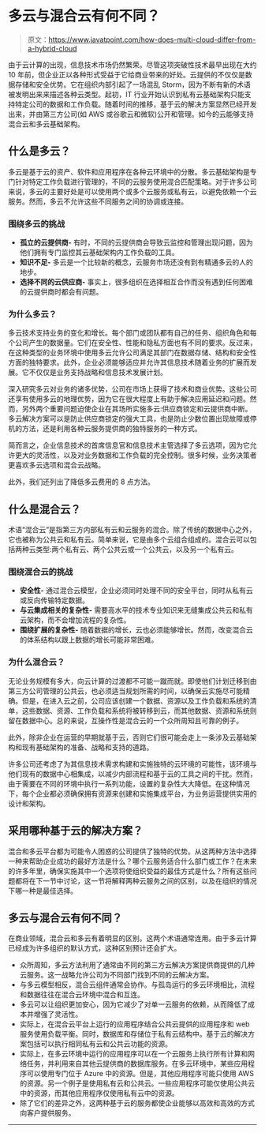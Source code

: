 # 多云与混合云有何不同？

> 原文：<https://www.javatpoint.com/how-does-multi-cloud-differ-from-a-hybrid-cloud>

由于云计算的出现，信息技术市场仍然繁荣。尽管这项突破性技术最早出现在大约 10 年前，但企业正以各种形式受益于它给商业带来的好处。云提供的不仅仅是数据存储和安全优势。它在组织内部引起了一场混乱 Storm，因为不断有新的术语被发明出来来描述各种云类型。起初，IT 行业开始认识到私有云基础架构只能支持特定公司的数据和工作负载。随着时间的推移，基于云的解决方案显然已经开发出来，并由第三方公司(如 AWS 或谷歌云和微软)公开和管理。如今的云能够支持混合云和多云基础架构。

## 什么是多云？

多云是基于云的资产、软件和应用程序在各种云环境中的分散。多云基础架构是专门针对特定工作负载进行管理的，不同的云服务使用混合匹配策略。对于许多公司来说，多云的主要好处是可以使用两个或多个云服务或私有云，以避免依赖一个云服务。然而，多云不允许这些不同服务之间的协调或连接。

### 围绕多云的挑战

*   **孤立的云提供商-** 有时，不同的云提供商会导致云监控和管理出现问题，因为他们拥有专门监控其云基础架构内工作负载的工具。
*   **知识不足-** 多云是一个比较新的概念，云服务市场还没有到有精通多云的人的地步。
*   **选择不同的云供应商-** 事实上，很多组织在选择相互合作而没有遇到任何困难的云提供商时都会有问题。

### 为什么多云？

多云技术支持业务的变化和增长。每个部门或团队都有自己的任务、组织角色和每个公司产生的数据量。它们在安全性、性能和隐私方面也有不同的要求。反过来，在这种类型的业务环境中使用多云允许公司满足其部门在数据存储、结构和安全性方面的独特要求。此外，企业必须能够适应并允许其信息技术随着业务的扩展而发展。它不仅仅是业务支持战略和信息技术发展计划。

深入研究多云对业务的诸多优势，公司在市场上获得了技术和商业优势。这些公司还享有使用多云的地理优势，因为它在很大程度上有助于解决应用延迟和问题。然而，另外两个重要问题迫使企业在其场所实施多云:供应商锁定和云提供商中断。多云解决方案可以是防止供应商锁定的强大工具，也是防止少数位置出现故障或停机的方法，还是利用各种云服务提供商的独特服务的一种方式。

简而言之，企业信息技术的首席信息官和信息技术主管选择了多云选项，因为它允许更大的灵活性，以及对业务数据和工作负载的完全控制。很多时候，业务决策者更喜欢多云选项和混合云战略。

此外，我们还列出了降低多云费用的 8 点方法。

## 什么是混合云？

术语“混合云”是指第三方内部私有云和云服务的混合。除了传统的数据中心之外，它也被称为公共云和私有云。简单来说，它是由多个云组合组成的。混合云可以包括两种云类型:两个私有云、两个公共云或一个公共云，以及另一个私有云。

### 围绕混合云的挑战

*   **安全性-** 通过混合云模型，企业必须同时处理不同的安全平台，同时从私有云或反向传输特定数据。
*   **与云集成相关的复杂性-** 需要高水平的技术专业知识来无缝集成公共云和私有云架构，而不会增加流程的复杂性。
*   **围绕扩展的复杂性-** 随着数据的增长，云也必须能够增长。然而，改变混合云的体系结构以跟上数据的增长可能非常困难。

### 为什么混合云？

无论业务规模有多大，向云计算的过渡都不可能一蹴而就。即使他们计划迁移到由第三方公司管理的公共云，也必须适当规划所需的时间，以确保云实施尽可能精确。但是，在进入云之前，公司应该创建一个数据、资源以及工作负载和系统的清单，这些数据、资源、工作负载和系统将被转移到云，而其他数据、资源和系统则留在数据中心。总的来说，互操作性是混合云的一个众所周知且可靠的例子。

此外，除非企业在运营的早期就基于云，否则它们很可能会走上一条涉及云基础架构和现有基础架构的准备、战略和支持的道路。

许多公司还考虑了为其信息技术需求构建和实施独特的云环境的可能性，该环境与他们现有的数据中心相集成，以减少内部流程和基于云的工具之间的干扰。然而，由于需要在不同的环境中执行一系列功能，设置的复杂性大大降低。在这种情况下，每个企业都必须确保拥有资源来创建和实施集成平台，为业务运营提供实用的设计和架构。

## 采用哪种基于云的解决方案？

混合和多云平台都为可能令人困惑的公司提供了独特的优势。从这两种方法中选择一种来帮助企业成功的最好方法是什么？哪个云服务适合什么部门或工作？在未来的许多年里，确保实施其中一个选项将使组织受益的最佳方式是什么？所有这些问题都将在下一节中讨论，这一节将解释两种云服务之间的区别，以及在组织的情况下哪一种是最佳选择。

## 多云与混合云有何不同？

在商业领域，混合云和多云有着明显的区别。这两个术语通常连用。由于多云计算已经成为许多组织的默认方式，这种区别预计还会扩大。

*   众所周知，多云方法利用了通常由不同的第三方云解决方案提供商提供的几种云服务。这一战略允许公司为不同部门找到不同的云解决方案。
*   与多云模型相反，混合云组件通常会协作。与孤岛运行的多云环境相比，流程和数据往往在混合云环境中混合和互连。
*   多云可以让组织更加安心，因为它减少了对单一云服务的依赖，从而降低了成本并增强了灵活性。
*   实际上，在混合云平台上运行的应用程序结合公共云提供的应用程序和 web 服务使用负载平衡。同时，数据库和存储位于私有云结构中。基于云的解决方案包括可以执行相同私有云和公共云功能的资源。
*   实际上，在多云环境中运行的应用程序可以在一个云服务上执行所有计算和网络任务，并利用来自其他云提供商的数据库服务。在多云环境中，某些应用程序可以使用专门位于 Azure 中的资源。但是，其他应用程序可能只使用 AWS 的资源。另一个例子是使用私有云和公共云。一些应用程序可能仅使用公共云中的资源，而其他应用程序仅使用私有云中的资源。
*   除了它们的差异之外，这两种基于云的服务都使企业能够以高效和高效的方式向客户提供服务。

* * *